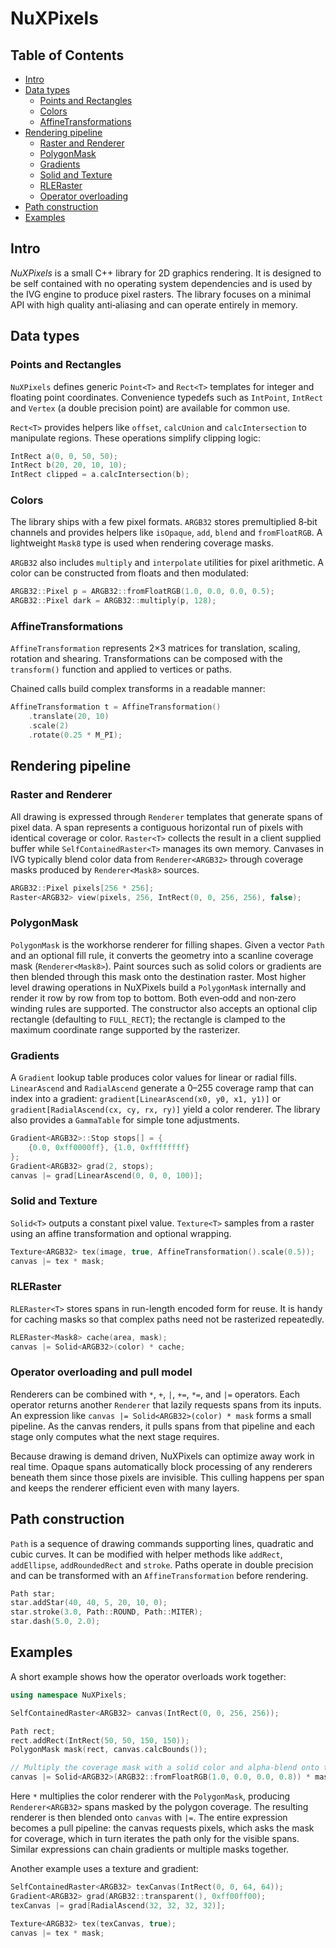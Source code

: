 # NuXPixels

## Table of Contents
- [Intro](#intro)
- [Data types](#data-types)
  - [Points and Rectangles](#points-and-rectangles)
  - [Colors](#colors)
  - [AffineTransformations](#affinetransformations)
- [Rendering pipeline](#rendering-pipeline)
  - [Raster and Renderer](#raster-and-renderer)
  - [PolygonMask](#polygonmask)
  - [Gradients](#gradients)
  - [Solid and Texture](#solid-and-texture)
  - [RLERaster](#rleraster)
  - [Operator overloading](#operator-overloading-and-pull-model)
- [Path construction](#path-construction)
- [Examples](#examples)
## Intro

_NuXPixels_ is a small C++ library for 2D graphics rendering. It is designed to be self contained with no operating system dependencies and is used by the IVG engine to produce pixel rasters. The library focuses on a minimal API with high quality anti‑aliasing and can operate entirely in memory.

## Data types

### Points and Rectangles
`NuXPixels` defines generic `Point<T>` and `Rect<T>` templates for integer and floating point coordinates. Convenience typedefs such as `IntPoint`, `IntRect` and `Vertex` (a double precision point) are available for common use.

`Rect<T>` provides helpers like `offset`, `calcUnion` and `calcIntersection` to manipulate regions.
These operations simplify clipping logic:

```cpp
IntRect a(0, 0, 50, 50);
IntRect b(20, 20, 10, 10);
IntRect clipped = a.calcIntersection(b);
```

### Colors
The library ships with a few pixel formats. `ARGB32` stores premultiplied 8‑bit channels and provides helpers like `isOpaque`, `add`, `blend` and `fromFloatRGB`. A lightweight `Mask8` type is used when rendering coverage masks.

`ARGB32` also includes `multiply` and `interpolate` utilities for pixel arithmetic. A color can be
constructed from floats and then modulated:

```cpp
ARGB32::Pixel p = ARGB32::fromFloatRGB(1.0, 0.0, 0.0, 0.5);
ARGB32::Pixel dark = ARGB32::multiply(p, 128);
```

### AffineTransformations
`AffineTransformation` represents 2×3 matrices for translation, scaling, rotation and shearing. Transformations can be composed with the `transform()` function and applied to vertices or paths.

Chained calls build complex transforms in a readable manner:

```cpp
AffineTransformation t = AffineTransformation()
    .translate(20, 10)
    .scale(2)
    .rotate(0.25 * M_PI);
```

## Rendering pipeline

### Raster and Renderer
All drawing is expressed through `Renderer` templates that generate spans of
pixel data. A span represents a contiguous horizontal run of pixels with identical
coverage or color. `Raster<T>` collects the result in a client supplied buffer
while `SelfContainedRaster<T>` manages its own memory. Canvases in IVG typically
blend color data from `Renderer<ARGB32>` through coverage masks produced by
`Renderer<Mask8>` sources.

```cpp
ARGB32::Pixel pixels[256 * 256];
Raster<ARGB32> view(pixels, 256, IntRect(0, 0, 256, 256), false);
```

### PolygonMask
`PolygonMask` is the workhorse renderer for filling shapes. Given a vector `Path` and an optional fill rule, it converts the geometry into a scanline coverage mask (`Renderer<Mask8>`). Paint sources such as solid colors or gradients are then blended through this mask onto the destination raster. Most higher level drawing operations in NuXPixels build a `PolygonMask` internally and render it row by row from top to bottom. Both even‑odd and non‑zero winding rules are supported. The constructor also accepts an optional clip rectangle (defaulting to `FULL_RECT`); the rectangle is clamped to the maximum coordinate range supported by the rasterizer.

### Gradients
A `Gradient` lookup table produces color values for linear or radial fills.
`LinearAscend` and `RadialAscend` generate a 0–255 coverage ramp that can index
into a gradient: `gradient[LinearAscend(x0, y0, x1, y1)]` or
`gradient[RadialAscend(cx, cy, rx, ry)]` yield a color renderer. The library also
provides a `GammaTable` for simple tone adjustments.

```cpp
Gradient<ARGB32>::Stop stops[] = {
    {0.0, 0xff0000ff}, {1.0, 0xffffffff}
};
Gradient<ARGB32> grad(2, stops);
canvas |= grad[LinearAscend(0, 0, 0, 100)];
```

### Solid and Texture
`Solid<T>` outputs a constant pixel value. `Texture<T>` samples from a raster using an affine
transformation and optional wrapping.

```cpp
Texture<ARGB32> tex(image, true, AffineTransformation().scale(0.5));
canvas |= tex * mask;
```

### RLERaster
`RLERaster<T>` stores spans in run-length encoded form for reuse. It is handy for caching
masks so that complex paths need not be rasterized repeatedly.

```cpp
RLERaster<Mask8> cache(area, mask);
canvas |= Solid<ARGB32>(color) * cache;
```

### Operator overloading and pull model
Renderers can be combined with `*`, `+`, `|`, `+=`, `*=`, and `|=` operators.
Each operator returns another `Renderer` that lazily requests spans from its
inputs. An expression like `canvas |= Solid<ARGB32>(color) * mask` forms a small
pipeline. As the canvas renders, it pulls spans from that pipeline and each stage
only computes what the next stage requires.

Because drawing is demand driven, NuXPixels can optimize away work in real time.
Opaque spans automatically block processing of any renderers beneath them since
those pixels are invisible. This culling happens per span and keeps the renderer
efficient even with many layers.

## Path construction
`Path` is a sequence of drawing commands supporting lines, quadratic and cubic curves. It can be modified with helper methods like `addRect`, `addEllipse`, `addRoundedRect` and `stroke`. Paths operate in double precision and can be transformed with an `AffineTransformation` before rendering.

```cpp
Path star;
star.addStar(40, 40, 5, 20, 10, 0);
star.stroke(3.0, Path::ROUND, Path::MITER);
star.dash(5.0, 2.0);
```


## Examples

A short example shows how the operator overloads work together:

```cpp
using namespace NuXPixels;

SelfContainedRaster<ARGB32> canvas(IntRect(0, 0, 256, 256));

Path rect;
rect.addRect(IntRect(50, 50, 150, 150));
PolygonMask mask(rect, canvas.calcBounds());

// Multiply the coverage mask with a solid color and alpha-blend onto the canvas
canvas |= Solid<ARGB32>(ARGB32::fromFloatRGB(1.0, 0.0, 0.0, 0.8)) * mask;
```
Here `*` multiplies the color renderer with the `PolygonMask`, producing
`Renderer<ARGB32>` spans masked by the polygon coverage. The resulting renderer
is then blended onto `canvas` with `|=`. The entire expression becomes a pull
pipeline: the canvas requests pixels, which asks the mask for coverage, which in
turn iterates the path only for the visible spans. Similar expressions can chain
gradients or multiple masks together.

Another example uses a texture and gradient:

```cpp
SelfContainedRaster<ARGB32> texCanvas(IntRect(0, 0, 64, 64));
Gradient<ARGB32> grad(ARGB32::transparent(), 0xff00ff00);
texCanvas |= grad[RadialAscend(32, 32, 32, 32)];

Texture<ARGB32> tex(texCanvas, true);
canvas |= tex * mask;
```
